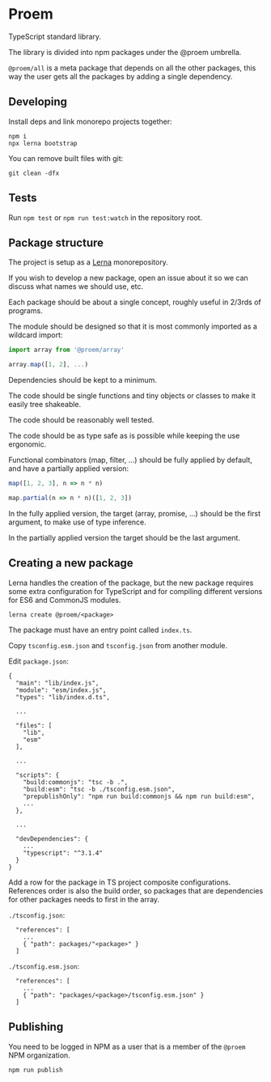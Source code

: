 # Proem

TypeScript standard library.

The library is divided into npm packages under the @proem umbrella.

`@proem/all` is a meta package that depends on all the other packages,
this way the user gets all the packages by adding a single dependency.

## Developing

Install deps and link monorepo projects together:

```
npm i
npx lerna bootstrap
```

You can remove built files with git:

```
git clean -dfx
```

## Tests

Run `npm test` or `npm run test:watch` in the repository root.

## Package structure

The project is setup as a [Lerna](https://lernajs.io/) monorepository.

If you wish to develop a new package, open an issue about it so we can discuss what names
we should use, etc.

Each package should be about a single concept, roughly useful in 2/3rds of programs.

The module should be designed so that it is most commonly imported as a wildcard import:

```ts
import array from '@proem/array'

array.map([1, 2], ...)
```

Dependencies should be kept to a minimum.

The code should be single functions and tiny objects or classes to make it easily tree shakeable.

The code should be reasonably well tested.

The code should be as type safe as is possible while keeping the use ergonomic.

Functional combinators (map, filter, ...) should be fully applied by default, and have a partially applied version:

```ts
map([1, 2, 3], n => n * n)

map.partial(n => n * n)([1, 2, 3])
```

In the fully applied version, the target (array, promise, ...) should be the first argument, to make use of type inference.

In the partially applied version the target should be the last argument.

## Creating a new package

Lerna handles the creation of the package, but the new package requires some extra configuration
for TypeScript and for compiling different versions for ES6 and CommonJS modules.

```
lerna create @proem/<package>
```

The package must have an entry point called `index.ts`.

Copy `tsconfig.esm.json` and `tsconfig.json` from another module.

Edit `package.json`:

```
{
  "main": "lib/index.js",
  "module": "esm/index.js",
  "types": "lib/index.d.ts",

  ...

  "files": [
    "lib",
    "esm"
  ],

  ...

  "scripts": {
    "build:commonjs": "tsc -b .",
    "build:esm": "tsc -b ./tsconfig.esm.json",
    "prepublishOnly": "npm run build:commonjs && npm run build:esm",
    ...
  },

  ...

  "devDependencies": {
    ...
    "typescript": "^3.1.4"
  }
}
```

Add a row for the package in TS project composite configurations. References order is also the build order,
so packages that are dependencies for other packages needs to first in the array.

`./tsconfig.json`:

```
  "references": [
    ...
    { "path": packages/"<package>" }
  ]
```

`./tsconfig.esm.json`:

```
  "references": [
    ...
    { "path": "packages/<package>/tsconfig.esm.json" }
  ]
```

## Publishing

You need to be logged in NPM as a user that is a member of the `@proem` NPM organization.

```
npm run publish
```
